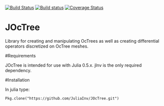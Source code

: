 [![Build Status](https://travis-ci.org/JuliaInv/JOcTree.svg?branch=master)](https://travis-ci.org/JuliaInv/JOcTree)
[![Build status](https://ci.appveyor.com/api/projects/status/byxhaa03qlfftjjx/branch/master?svg=true)](https://ci.appveyor.com/project/lruthotto/joctree/branch/master)
[![Coverage Status](https://coveralls.io/repos/github/JuliaInv/JOcTree/badge.svg)](https://coveralls.io/github/JuliaInv/JOcTree)

# JOcTree

Library for creating and manipulating OcTrees as well as creating differential operators discretized on OcTree meshes.

#Requirements

JOcTree is intended for use with Julia 0.5.x. jInv is the only required dependency. 

#Installation

In julia type:
```
Pkg.clone("https://github.com/JuliaInv/JOcTree.git")
```
